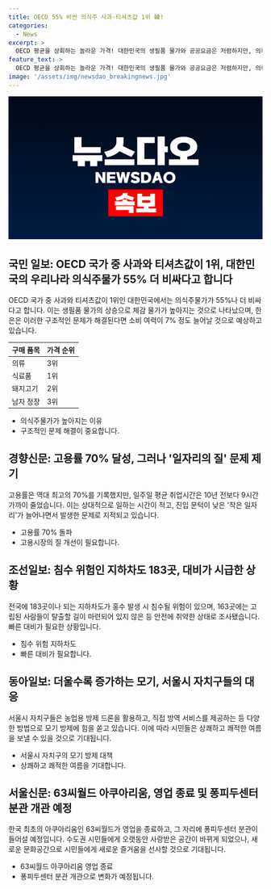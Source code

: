 ```yaml
---
title: OECD 55% 비싼 의식주 사과·티셔츠값 1위 韓!
categories:
  - News
excerpt: >
  OECD 평균을 상회하는 놀라운 가격! 대한민국의 생필품 물가와 공공요금은 저렴하지만, 의류와 식료품은 높은 편. 고용률은 역대 최고지만 질은 갈수록 나빠지고, 183곳의 지하차도가 여전히 침수 위험에 노출. 이와중에 뜨거운 여름 속 모기 퇴치 전쟁. 63씨월드 아쿠아리움은 닫히고, 퐁피두센터로 변모한다. 더욱 풍성한 아침 뉴스를 전해드렸습니다.
feature_text: >
  OECD 평균을 상회하는 놀라운 가격! 대한민국의 생필품 물가와 공공요금은 저렴하지만, 의류와 식료품은 높은 편. 고용률은 역대 최고지만 질은 갈수록 나빠지고, 183곳의 지하차도가 여전히 침수 위험에 노출. 이와중에 뜨거운 여름 속 모기 퇴치 전쟁. 63씨월드 아쿠아리움은 닫히고, 퐁피두센터로 변모한다. 더욱 풍성한 아침 뉴스를 전해드렸습니다.
image: '/assets/img/newsdao_breakingnews.jpg'
---
```


<p><img src="/assets/img/newsdao_breakingnews.jpg" alt="koreaapp 속보" /></p>

<h2 data-ke-size="size26">국민 일보: OECD 국가 중 사과와 티셔츠값이 1위, 대한민국의 우리나라 의식주물가 55% 더 비싸다고 합니다</h2>

<p data-ke-size="size16">OECD 국가 중 사과와 티셔츠값이 1위인 대한민국에서는 의식주물가가 55%나 더 비싸다고 합니다. 이는 생필품 물가의 상승으로 체감 물가가 높아지는 것으로 나타났으며, 한은은 이러한 구조적인 문제가 해결된다면 소비 여력이 7% 정도 늘어날 것으로 예상하고 있습니다.</p>

<table>
<thead>
<tr>
<th>구매 품목</th>
<th>가격 순위</th>
</tr>
</thead>
<tbody>
<tr>
<td>의류</td>
<td>3위</td>
</tr>
<tr>
<td>식료품</td>
<td>1위</td>
</tr>
<tr>
<td>돼지고기</td>
<td>2위</td>
</tr>
<tr>
<td>남자 정장</td>
<td>3위</td>
</tr>
</tbody>
</table>

<ul>
<li>의식주물가가 높아지는 이유</li>
<li>구조적인 문제 해결이 중요합니다.</li>
</ul>

<h2 data-ke-size="size26">경향신문: 고용률 70% 달성, 그러나 '일자리의 질' 문제 제기</h2>

<p data-ke-size="size16">고용률은 역대 최고의 70%를 기록했지만, 일주일 평균 취업시간은 10년 전보다 9시간 가까이 줄었습니다. 이는 상대적으로 일하는 시간이 적고, 진입 문턱이 낮은 '작은 일자리'가 늘어나면서 발생한 문제로 지적되고 있습니다.</p>

<ul>
<li>고용률 70% 돌파</li>
<li>고용시장의 질 개선이 필요합니다.</li>
</ul>

<h2 data-ke-size="size26">조선일보: 침수 위험인 지하차도 183곳, 대비가 시급한 상황</h2>

<p data-ke-size="size16">전국에 183곳이나 되는 지하차도가 홍수 발생 시 침수될 위험이 있으며, 163곳에는 고립된 사람들이 탈출할 길이 마련되어 있지 않은 등 안전에 취약한 상태로 조사됐습니다. 빠른 대비가 필요한 상황입니다.</p>

<ul>
<li>침수 위험 지하차도</li>
<li>빠른 대비가 필요합니다.</li>
</ul>

<h2 data-ke-size="size26">동아일보: 더울수록 증가하는 모기, 서울시 자치구들의 대응</h2>

<p data-ke-size="size16">서울시 자치구들은 농업용 방제 드론을 활용하고, 직접 방역 서비스를 제공하는 등 다양한 방법으로 모기 방제에 힘을 쏟고 있습니다. 이에 따라 시민들은 상쾌하고 쾌적한 여름을 보낼 수 있을 것으로 기대됩니다.</p>

<ul>
<li>서울시 자치구의 모기 방제 대책</li>
<li>상쾌하고 쾌적한 여름을 기대합니다.</li>
</ul>

<h2 data-ke-size="size26">서울신문: 63씨월드 아쿠아리움, 영업 종료 및 퐁피두센터 분관 개관 예정</h2>

<p data-ke-size="size16">한국 최초의 아쿠아리움인 63씨월드가 영업을 종료하고, 그 자리에 퐁피두센터 분관이 들어설 예정입니다. 수도권 시민들에게 오랫동안 사랑받은 공간이 바뀌게 되었으나, 새로운 문화공간으로 시민들에게 새로운 즐거움을 선사할 것으로 기대됩니다.</p>

<ul>
<li>63씨월드 아쿠아리움 영업 종료</li>
<li>퐁피두센터 분관 개관으로 변화가 예정됩니다.</li>
</ul>

